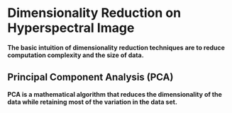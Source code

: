 # Dimensionality Reduction on Hyperspectral Image
**The basic intuition of dimensionality reduction techniques are to reduce computation complexity and the size of data.**
## Principal Component Analysis (PCA)
**PCA is a mathematical algorithm that reduces the dimensionality of the data while retaining most of the variation in the data set.**
